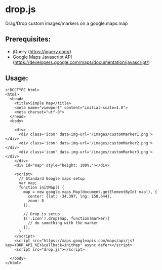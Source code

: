 # drop.js
Drag/Drop custom images/markers on a google.maps.map

## Prerequisites:
- jQuery (https://jquery.com/)
- Google Maps Javascript API (https://developers.google.com/maps/documentation/javascript/)


## Usage:
```
<!DOCTYPE html>
<html>
  <head>
    <title>Simple Map</title>
    <meta name="viewport" content="initial-scale=1.0">
    <meta charset="utf-8">
  </head>
  <body>
  
    <div>
      <div class='icon' data-img-url='/images/customMarker1.png'></div>
      <div class='icon' data-img-url='/images/customMarker2.png'></div>
      <div class='icon' data-img-url='/images/customMarker3.png'></div>
    </div>
    <div id="map" style="height: 100%;"></div>
    
    <script>
      // Standard Google maps setup
      var map;
      function initMap() {
        map = new google.maps.Map(document.getElementById('map'), {
          center: {lat: -34.397, lng: 150.644},
          zoom: 8
        });
        
        // Drop.js setup
        $('.icon').drop(map, function(marker){
          // do something with the marker
        });
      }      
    </script>
    <script src="https://maps.googleapis.com/maps/api/js?key=YOUR_API_KEY&callback=initMap" async defer></script>
    <script src="drop.js"></script>
    
  </body>
</html>
```
